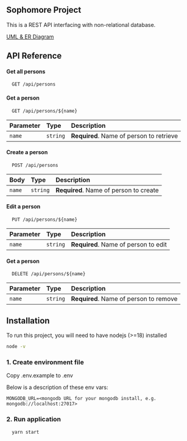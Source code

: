 ## Sophomore Project

This is a REST API interfacing with non-relational database.

[UML & ER Diagram](https://drive.google.com/file/d/1UiW07mQSaOkww4g4DOvkqgS3F7nH6rUV/view)

## API Reference

#### Get all persons

```http
  GET /api/persons
```

#### Get a person

```http
  GET /api/persons/${name}
```

| Parameter | Type     | Description                              |
| :-------- | :------- | :--------------------------------------- |
| `name`    | `string` | **Required**. Name of person to retrieve |

#### Create a person

```http
  POST /api/persons
```

| Body   | Type     | Description                            |
| :----- | :------- | :------------------------------------- |
| `name` | `string` | **Required**. Name of person to create |

#### Edit a person

```http
  PUT /api/persons/${name}
```

| Parameter | Type     | Description                          |
| :-------- | :------- | :----------------------------------- |
| `name`    | `string` | **Required**. Name of person to edit |

#### Get a person

```http
  DELETE /api/persons/${name}
```

| Parameter | Type     | Description                            |
| :-------- | :------- | :------------------------------------- |
| `name`    | `string` | **Required**. Name of person to remove |

## Installation

To run this project, you will need to have nodejs (>=18) installed

```bash
node -v
```

### 1. Create environment file

Copy .env.example to .env

Below is a description of these env vars:

```
MONGODB_URL=<mongodb URL for your mongodb install, e.g. mongodb://localhost:27017>
```

### 2. Run application

```bash
  yarn start
```
